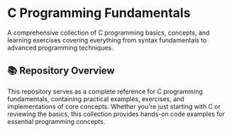 # C Programming Fundamentals

A comprehensive collection of C programming basics, concepts, and learning exercises covering everything from syntax fundamentals to advanced programming techniques.

## 📚 Repository Overview

This repository serves as a complete reference for C programming fundamentals, containing practical examples, exercises, and implementations of core concepts. Whether you're just starting with C or reviewing the basics, this collection provides hands-on code examples for essential programming concepts.


